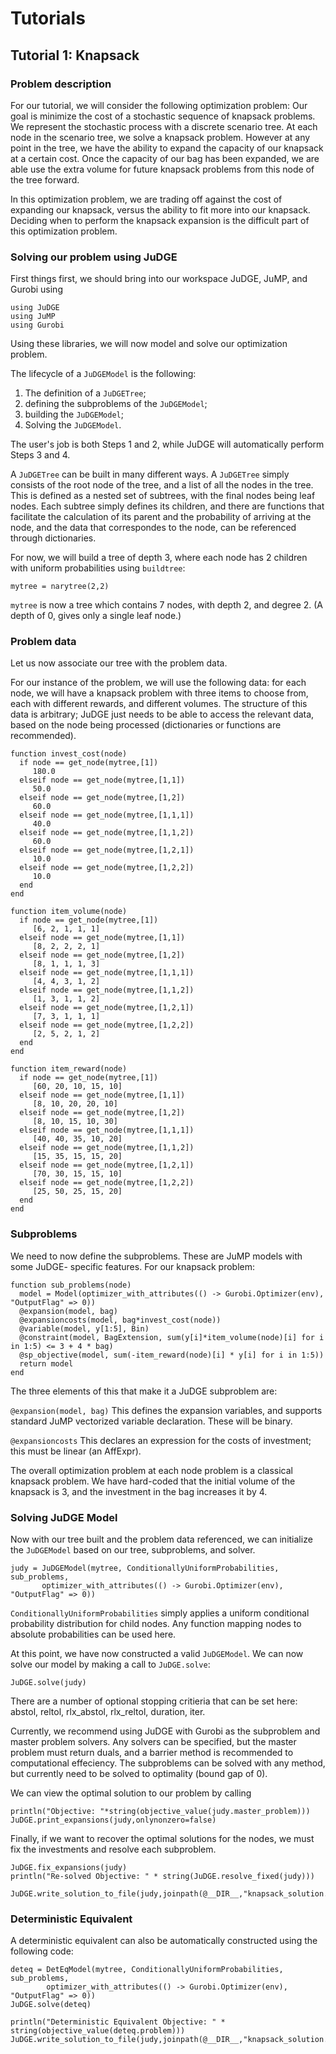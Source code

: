 # Tutorials

## Tutorial 1: Knapsack

### Problem description
For our tutorial, we will consider the following optimization problem: Our goal
is minimize the cost of a stochastic sequence of knapsack problems. We represent
the stochastic process with a discrete scenario tree. At each node in the
scenario tree, we solve a knapsack problem. However at any point in the tree, we
have the ability to expand the capacity of our knapsack at a certain cost. Once
the capacity of our bag has been expanded, we are able use the extra volume for
future knapsack problems from this node of the tree forward.

In this optimization problem, we are trading off against the cost of expanding
our knapsack, versus the ability to fit more into our knapsack. Deciding when to
perform the knapsack expansion is the difficult part of this
optimization problem.


### Solving our problem using JuDGE

First things first, we should bring into our workspace JuDGE, JuMP, and Gurobi using

    using JuDGE
    using JuMP
    using Gurobi
Using these libraries, we will now model and solve our optimization problem.


The lifecycle of a `JuDGEModel` is the following:

1. The definition of a `JuDGETree`;
2. defining the subproblems of the `JuDGEModel`;
3. building the `JuDGEModel`;
3. Solving the `JuDGEModel`.

The user's job is both Steps 1 and 2, while JuDGE will automatically perform
Steps 3 and 4.

A `JuDGETree` can be built in many different ways. A `JuDGETree` simply consists
of the root node of the tree, and a list of all the nodes in the tree. This is
defined as a nested set of subtrees, with the final nodes being leaf nodes. Each
subtree simply defines its children, and there are functions that facilitate the
calculation of its parent and the probability of arriving at the node, and the
data that correspondes to the node, can be referenced through dictionaries.

For now, we will build a tree of depth 3, where each node has 2 children with
uniform probabilities using `buildtree`:

    mytree = narytree(2,2)
`mytree` is now a tree which contains 7 nodes, with depth 2, and degree 2.
(A depth of 0, gives only a single leaf node.)

### Problem data
Let us now associate our tree with the problem data.

For our instance of the problem, we will use the following data: for each node,
we will have a knapsack problem with three items to choose from, each with
different rewards, and different volumes. The structure of this data is arbitrary;
JuDGE just needs to be able to access the relevant data, based on the node being
processed (dictionaries or functions are recommended).

    function invest_cost(node)
      if node == get_node(mytree,[1])
         180.0
      elseif node == get_node(mytree,[1,1])
         50.0
      elseif node == get_node(mytree,[1,2])
         60.0
      elseif node == get_node(mytree,[1,1,1])
         40.0
      elseif node == get_node(mytree,[1,1,2])
         60.0
      elseif node == get_node(mytree,[1,2,1])
         10.0
      elseif node == get_node(mytree,[1,2,2])
         10.0
      end
    end

    function item_volume(node)
      if node == get_node(mytree,[1])
         [6, 2, 1, 1, 1]
      elseif node == get_node(mytree,[1,1])
         [8, 2, 2, 2, 1]
      elseif node == get_node(mytree,[1,2])
         [8, 1, 1, 1, 3]
      elseif node == get_node(mytree,[1,1,1])
         [4, 4, 3, 1, 2]
      elseif node == get_node(mytree,[1,1,2])
         [1, 3, 1, 1, 2]
      elseif node == get_node(mytree,[1,2,1])
         [7, 3, 1, 1, 1]
      elseif node == get_node(mytree,[1,2,2])
         [2, 5, 2, 1, 2]
      end
    end

    function item_reward(node)
      if node == get_node(mytree,[1])
         [60, 20, 10, 15, 10]
      elseif node == get_node(mytree,[1,1])
         [8, 10, 20, 20, 10]
      elseif node == get_node(mytree,[1,2])
         [8, 10, 15, 10, 30]
      elseif node == get_node(mytree,[1,1,1])
         [40, 40, 35, 10, 20]
      elseif node == get_node(mytree,[1,1,2])
         [15, 35, 15, 15, 20]
      elseif node == get_node(mytree,[1,2,1])
         [70, 30, 15, 15, 10]
      elseif node == get_node(mytree,[1,2,2])
         [25, 50, 25, 15, 20]
      end
    end

### Subproblems
We need to now define the subproblems. These are JuMP models with some JuDGE-
specific features. For our knapsack problem:

    function sub_problems(node)
      model = Model(optimizer_with_attributes(() -> Gurobi.Optimizer(env), "OutputFlag" => 0))
      @expansion(model, bag)
      @expansioncosts(model, bag*invest_cost(node))
      @variable(model, y[1:5], Bin)
      @constraint(model, BagExtension, sum(y[i]*item_volume(node)[i] for i in 1:5) <= 3 + 4 * bag)
      @sp_objective(model, sum(-item_reward(node)[i] * y[i] for i in 1:5))
      return model
    end

The three elements of this that make it a JuDGE subproblem are:

`@expansion(model, bag)` This defines the expansion variables, and supports
standard JuMP vectorized variable declaration. These will be binary.

`@expansioncosts` This declares an expression for the costs of investment; this
must be linear (an AffExpr).

The overall optimization problem at each node problem is a classical knapsack
problem. We have hard-coded that the initial volume of the knapsack is 3, and
the investment in the bag increases it by 4.

### Solving JuDGE Model
Now with our tree built and the problem data referenced, we can initialize the
`JuDGEModel` based on our tree, subproblems, and solver.

    judy = JuDGEModel(mytree, ConditionallyUniformProbabilities, sub_problems,
           optimizer_with_attributes(() -> Gurobi.Optimizer(env), "OutputFlag" => 0))

`ConditionallyUniformProbabilities` simply applies a uniform conditional probability
distribution for child nodes. Any function mapping nodes to absolute probabilities
can be used here.

At this point, we have now constructed a valid `JuDGEModel`.
We can now solve our model by making a call to `JuDGE.solve`:

    JuDGE.solve(judy)

There are a number of optional stopping critieria that can be set here:
    abstol, reltol, rlx_abstol, rlx_reltol, duration, iter.

Currently, we recommend using JuDGE with Gurobi as the subproblem and master problem
solvers. Any solvers can be specified, but the master problem must return duals, and
a barrier method is recommended to computational effeciency. The subproblems can be
solved with any method, but currently need to be solved to optimality (bound gap of 0).

We can view the optimal solution to our problem by calling

    println("Objective: "*string(objective_value(judy.master_problem)))
    JuDGE.print_expansions(judy,onlynonzero=false)

Finally, if we want to recover the optimal solutions for the nodes, we must fix the
investments and resolve each subproblem.

    JuDGE.fix_expansions(judy)
    println("Re-solved Objective: " * string(JuDGE.resolve_fixed(judy)))

    JuDGE.write_solution_to_file(judy,joinpath(@__DIR__,"knapsack_solution.csv"))

### Deterministic Equivalent
A deterministic equivalent can also be automatically constructed using the following
code:

    deteq = DetEqModel(mytree, ConditionallyUniformProbabilities, sub_problems,
            optimizer_with_attributes(() -> Gurobi.Optimizer(env), "OutputFlag" => 0))
    JuDGE.solve(deteq)

    println("Deterministic Equivalent Objective: " * string(objective_value(deteq.problem)))
    JuDGE.write_solution_to_file(judy,joinpath(@__DIR__,"knapsack_solution.csv"))
